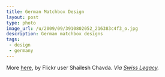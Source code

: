 ```yaml
---
title: German Matchbox Design
layout: post
type: photo
image_url: /u/2009/09/3910802052_216383c4f3_o.jpg
description: German matchbox designs
tags:
 - design
 - germany
---
```


More [here](http://www.flickr.com/photos/shaileshc/sets/72157622177325808/detail/), by Flickr user 
Shailesh Chavda.
_Via [Swiss Legacy](http://www.swisslegacy.com/index.php/2009/09/10/vintage-german-machtbox-design/)._